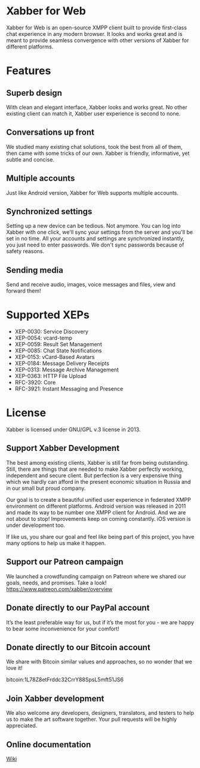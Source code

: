 # Xabber for Web

Xabber for Web is an open-source XMPP client built to provide first-class chat experience in any modern browser. It looks and works great and is meant to provide seamless convergence with other versions of Xabber for different platforms.


# Features
## Superb design
With clean and elegant interface, Xabber looks and works great. No other existing client can match it, Xabber user experience is second to none.
## Conversations up front
We studied many existing chat solutions, took the best from all of them, then came with some tricks of our own. Xabber is friendly, informative, yet subtle and concise.
## Multiple accounts
Just like Android version, Xabber for Web supports multiple accounts.
## Synchronized settings
Setting up a new device can be tedious. Not anymore. You can log into Xabber with one click, we'll sync your settings from the server and you'll be set in no time.
All your accounts and settings are synchronized instantly, you just need to enter passwords. We don't sync passwords because of safety reasons.
## Sending media
Send and receive audio,  images, voice messages and files, view and forward them! 
 
# Supported XEPs
* XEP-0030: Service Discovery
* XEP-0054: vcard-temp
* XEP-0059: Result Set Management
* XEP-0085: Chat State Notifications
* XEP-0153: vCard-Based Avatars
* XEP-0184: Message Delivery Receipts
* XEP-0313: Message Archive Management
* XEP-0363: HTTP File Upload
* RFC-3920: Core
* RFC-3921: Instant Messaging and Presence

# License 
Xabber is licensed under GNU/GPL v.3 license in 2013. 

## Support Xabber Development
The best among existing clients, Xabber is still far from being outstanding.  Still, there are things that are needed to make Xabber perfectly working, independent and secure client. But perfection is a very expensive thing which we hardly can afford in the present economic situation in Russia and in our small but proud company. 

Our goal is to create a beautiful unified user experience in federated XMPP environment on different platforms. Android version was released in 2011 and made its way to be number one XMPP client for Android.  And we are not about to stop! Improvements keep on coming constantly. iOS version is under development too. 

If like us, you share our goal and feel like being part of this project,  you have many options to help us make it happen.
## Support our Patreon campaign
We launched a crowdfunding campaign on Patreon where we shared our goals, needs, and promises. Take a look!
https://www.patreon.com/xabber/overview

## Donate directly to our PayPal account
It’s the least preferable way for us, but if it’s the most for you - we are happy to bear some inconvenience for your comfort!

## Donate directly to our Bitcoin account
We share with Bitcoin similar values and approaches, so no wonder that we love it!

bitcoin:1L78Z8etFrddc32CrrY88SpsL5mft51JS6


## Join Xabber development
We also welcome any developers, designers, translators, and testers to help us to make the art software together.  Your pull requests will be highly appreciated. 



## Online documentation
[Wiki](https://github.com/redsolution/xabber-web/wiki)

